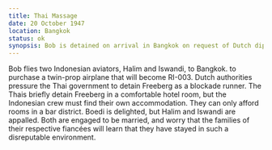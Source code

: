 ```yaml
---
title: Thai Massage
date: 20 October 1947 
location: Bangkok 
status: ok
synopsis: Bob is detained on arrival in Bangkok on request of Dutch diplomats, but Thai authorities conclude he is a legitimate businessman and free to come and go.
---
```

Bob flies two Indonesian aviators, Halim and Iswandi, to Bangkok. to purchase a twin-prop airplane that will become RI-003. Dutch authorities pressure the Thai government to detain Freeberg as a blockade runner. The Thais briefly detain Freeberg in a comfortable hotel room, but the Indonesian crew must find their own accommodation. They can only afford rooms in a bar district. Boedi is delighted, but Halim and Iswandi are appalled. Both are engaged to be married, and worry that the families of their respective fiancées will learn that they have stayed in such a disreputable environment. 
